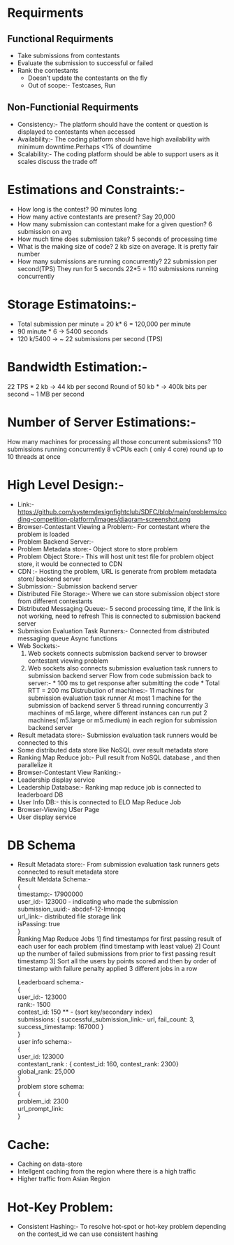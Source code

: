 # Requirments
 ## Functional Requirments
   * Take submissions from contestants
   * Evaluate the submission to successful or failed
   * Rank the contestants
      * Doesn't update the contestants on the fly
      * Out of scope:- Testcases, Run
 ## Non-Functionial Requirments
   * Consistency:- The platform should have the content or question is displayed to contestants when accessed
   * Availability:- The coding platform should have high availability with minimum downtime.Perhaps <1% of downtime
   * Scalability:- The coding platform should be able to support users as it scales
     discuss the trade off

# Estimations and Constraints:-
 * How long is the contest? 90 minutes long
 * How many active contestants are present? Say 20,000
 * How many submission can contestant make for a given question? 6 submission on avg
 * How much time does submission take? 5 seconds of processing time
 * What is the making size of code? 2 kb size on average.
    It is pretty fair number
 * How many submissions are running concurrently?
    22 submission per second(TPS)
    They run for 5 seconds
    22*5 = 110 submissions running concurrently
 
 # Storage Estimatoins:-
   * Total submission per minute = 20 k* 6 = 120,000 per minute
   * 90 minute * 6 -> 5400 seconds
   * 120 k/5400 -> ~ 22 submissions per second (TPS)

 # Bandwidth Estimation:-
  22 TPS * 2 kb -> 44 kb per second
  Round of 50 kb * -> 400k bits per second
  ~ 1 MB per second

 # Number of Server Estimations:-
  How many machines for processing all those concurrent submissions?
   110 submissions running concurrently
   8 vCPUs each ( only 4 core)
   round up to 10 threads at once

 # High Level Design:-
   * Link:- https://github.com/systemdesignfightclub/SDFC/blob/main/problems/coding-competition-platform/images/diagram-screenshot.png
   * Browser-Contestant Viewing a Problem:- For contestant where the problem is loaded
   * Problem Backend Server:- 
   * Problem Metadata store:- Object store to store problem
   * Problem Object Store:- This will host unit test file for problem object store, it would be connected to CDN
   * CDN :- Hosting the problem, URL is generate from problem metadata store/ backend server
   * Submission:- Submission backend server
   * Distributed File Storage:- Where we can store submission object store from different contestants
   * Distributed Messaging Queue:-
      5 second processing time, if the link is not working, need to refresh
      This is connected to submission backend server
   * Submission Evaluation Task Runners:-
      Connected from distributed messaging queue
       Async functions
   * Web Sockets:-
      1. Web sockets connects submission backend server to browser contestant viewing problem
      2. Web sockets also connects submission evaluation task runners to submission backend server
   Flow from code submission back to server:-
    * 100 ms to get response after submitting the code
    * Total RTT = 200 ms
   Distrubution of machines:-
     11 machines for submission evaluation task runner
     At most 1 machine for the submission of backend server
     5 thread running concurrently
     3 machines of m5.large, where different instances can run
     put 2 machines( m5.large or m5.medium) in each region for submission backend server
  * Result metadata store:-
    Submission evaluation task runners would be connected to this
  * Some distributed data store like NoSQL over result metadata store
  * Ranking Map Reduce job:- Pull result from NoSQL database , and then parallelize it
  * Browser-Contestant View Ranking:-
  * Leadership display service
  * Leadership Database:- Ranking map reduce job is connected to leaderboard DB
  * User Info DB:- this is connected to ELO Map Reduce Job
  * Browser-Viewing USer Page
  * User display service

 # DB Schema
  * Result Metadata store:-
     From submission evaluation task runners gets connected to result metadata store<br>
    Result Metdata Schema:-<br>
     {<br>
       timestamp:- 17900000<br>
       user_id:- 123000 - indicating who made the submission<br>
       submission_uuid:- abcdef-12-lmnopq<br>
       url_link:- distributed file storage link<br>
       isPassing: true<br>
     }<br>
    Ranking Map Reduce Jobs
    1] find timestamps for first passing result of each user for each problem (find timestamp with least value)
    2] Count up the number of failed submissions from prior to first passing result timestamp
    3] Sort all the users by points scored and then by order of timestamp with failure penalty applied
    3 different jobs in a row

    Leaderboard schema:-<br>
    {<br>
       user_id:- 123000<br>
       rank:- 1500<br>
       contest_id: 150 ** - (sort key/secondary index)<br>
       submissions: { successful_submission_link:- url, fail_count: 3, success_timestamp: 167000 }<br>
    }<br>
    user info schema:-<br>
    {<br>
       user_id: 123000<br>
       contestant_rank : { contest_id: 160, contest_rank: 2300}<br>
       global_rank: 25,000<br>
    }<br>
    problem store schema:<br>
    {<br>
      problem_id: 2300<br>
      url_prompt_link:<br>
    }<br>

 # Cache: 
  * Caching on data-store
  * Intellgent caching from the region where there is a high traffic
  * Higher traffic from Asian Region

 # Hot-Key Problem:
  * Consistent Hashing:-
     To resolve hot-spot or hot-key problem depending on the contest_id we can use consistent hashing
     
    
    
    

     
     
     
     
  

  

   
